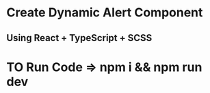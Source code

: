 # Create Dynamic Alert Component  
## Using  React + TypeScript + SCSS
# TO Run Code => npm i && npm run dev